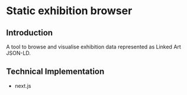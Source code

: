 # Static exhibition browser

## Introduction

A tool to browse and visualise exhibition data represented as Linked Art JSON-LD.

## Technical Implementation

- next.js



